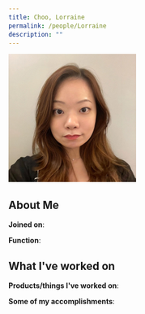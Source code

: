```yaml
---
title: Choo, Lorraine
permalink: /people/Lorraine
description: ""
---
```


<img src="/images/headshots/Lorraine.jpg" title="Choo, Lorraine" alt="Choo, Lorraine" style="width:50%;margin-left:0">

## About Me

**Joined on**: 

**Function**: 

## What I've worked on

**Products/things I've worked on**:


**Some of my accomplishments**:

